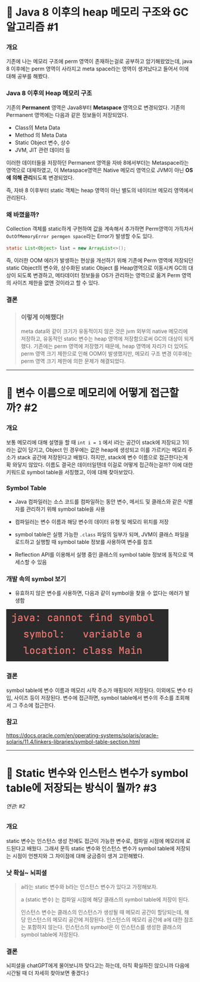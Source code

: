 # 📖  Java 8 이후의 heap 메모리 구조와 GC 알고리즘 #1

### 개요

 기존에 나는 메모리 구조에 perm 영역이 존재하는걸로 공부하고 암기해왔었는데, java 8 이후에는 perm 영역이 사라지고 meta space라는 영역이 생겨났다고 들어서 이에 대해 공부를 해봤다. 



### Java 8 이후의 Heap 메모리 구조

기존의 **Permanent** 영역은 Java8부터 **Metaspace** 영역으로 변경되었다. 기존의 Permanent 영역에는 다음과 같은 정보들이 저장되었다.

- Class의 Meta Data
- Method 의 Meta Data
- Static Object 변수, 상수
- JVM, JIT 관련 데이터 등

이러한 데이터들을 저장하던 Permanent 영역을 자바 8에서부더는 Metaspace라는 영역으로 대체하였고, 이 Metaspace영역은 Native 메모리 영역으로  JVM이 아닌 **OS에 의해 관리**되도록 변경되었다.

즉, 자바 8 이후부터 static 객체는 heap 영역이 아닌 별도의 네이티브 메모리 영역에서 관리된다.



### 왜 바꼈을까?

 Collection 객체를 static하게 구현하여 값을 계속해서 추가하면 Perm영역이 가득차서 `OutOfMemoryError permgen space`라는 Error가 발생할 수도 있다.

```java
static List<Object> list = new ArrayList<>();
```

즉, 이러한 OOM 에러가 발생하는 현상을 개선하기 위해 기존에 Perm 영역에 저장되던 static Object의 변수와, 상수화된 static Object 를 Heap영역으로 이동시켜 GC의 대상이 되도록 변경하고, 메타데이터 정보들을 OS가 관리하는 영역으로 옮겨 Perm 영역의 사이즈 제한을 없앤 것이라고 할 수 있다.



### 결론

> ### 이렇게 이해했다!
>
> meta data와 같이 크기가 유동적이지 않은 것은 jvm 외부의 native 메모리에 저장하고, 유동적인 static 변수는 heap 영역에 저장함으로써 GC의 대상이 되게 했다. 기존에는 perm 영역에 저장했기 때문에, heap 영역에 자리가 더 있어도 perm 영역 크기 제한으로 인해 OOM이 발생했지만, 메모리 구조 변경 이후에는 perm 영역 크기 제한에 의한 문제가 해결되었다.





---

# 🤔 변수 이름으로 메모리에 어떻게 접근할까? #2

### 개요

 보통 메모리에 대해 설명을 할 때 `int i = 1` 에서 i라는 공간이 stack에 저장되고 1이라는 값이 담기고, Object 인 경우에는 값은 heap에 생성되고 이를 가르키는 메모리 주소가 stack 공간에 저장된다고 배웠다. 하지만, stack에 변수 이름으로 접근한다는게 확 와닿지 않았다. 이름도 결국은 데이터일텐데 이걸로 어떻게 접근하는걸까? 이에 대한 키워드로 symbol table을 서칭했고, 이에 대해 찾아보았다. 



### Symbol Table

- Java 컴파일러는 소스 코드를 컴파일하는 동안 변수, 메서드 및 클래스와 같은 식별자를 관리하기 위해 symbol table을 사용

- 컴파일러는 변수 이름과 해당 변수의 데이터 유형 및 메모리 위치를 저장

- symbol table은 실행 가능한 `.class` 파일의 일부가 되며, JVM이 클래스 파일을 로드하고 실행할 때 symbol table 정보를 사용하여 변수를 참조

- Reflection API를 이용해서 실행 중인 클래스의 symbol table 정보에 동적으로 액세스할 수 있음

  

### 개발 속의 symbol 보기

- 유효하지 않은 변수를 사용하면, 다음과 같이 symbol을 찾을 수 없다는 에러가 발생함

![image-20230501010752690](assets/image-20230501010752690-2939964.png)

### 결론

symbol table에 변수 이름과 메모리 시작 주소가 매핑되어 저장된다. 이외에도 변수 타입, 사이즈 등이 저장된다. 변수에 접근하면, symbol table에서 변수의 주소를 조회해서 그 주소에 접근한다.



### 참고

https://docs.oracle.com/en/operating-systems/solaris/oracle-solaris/11.4/linkers-libraries/symbol-table-section.html



---

# 🤔 Static 변수와 인스턴스 변수가 symbol table에 저장되는 방식이 뭘까? #3

###### 연관: #2

### 개요

static 변수는 인스턴스 생성 전에도 접근이 가능한 변수로, 컴파일 시점에 메모리에 로드된다고 배웠다. 그래서 문득 static 변수와 인스턴스 변수가 symbol table에 저장되는 시점이 언젠지와 그 차이점에 대해 궁금증이 생겨 고민해봤다.



### 낫 확실~ 뇌피셜

> a라는 static 변수와 b라는 인스턴스 변수가 있다고 가정해보자.
>
> a (static 변수) 는 컴파일 시점에 해당 클래스의 symbol table에 저장이 된다.
>
> 인스턴스 변수는 클래스의 인스턴스가 생성될 때 메모리 공간이 할당되는데, 해당 인스턴스의 메모리 공간에 저장된다. 인스턴스의 메모리 공간에 a에 대한 참조는 포함하지 않는다. 인스턴스의 symbol은 이 인스턴스를 생성한 클래스의 symbol table에 저장된다.



### 결론

뇌피셜을 chatGPT에게 물어보니까 맞다고는 하는데, 아직 확실하진 않으니까 다음에 시간될 때 더 자세히 찾아보면 좋겠다:)